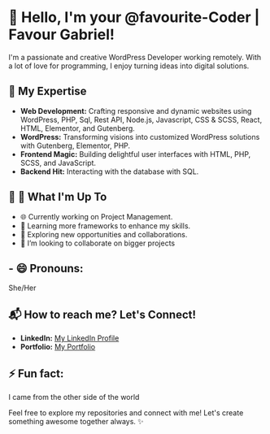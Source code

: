 # 👋 Hello, I'm your @favourite-Coder | Favour Gabriel!

I'm a passionate and creative WordPress Developer working remotely. With a lot of love for programming, I enjoy turning ideas into digital solutions.

## 🚀 My Expertise

- **Web Development:** Crafting responsive and dynamic websites using WordPress, PHP, Sql, Rest API, Node.js, Javascript, CSS & SCSS, React, HTML, Elementor, and Gutenberg.
- **WordPress:** Transforming visions into customized WordPress solutions with Gutenberg, Elementor, PHP.
- **Frontend Magic:** Building delightful user interfaces with HTML, PHP, SCSS, and JavaScript.
- **Backend Hit:** Interacting with the database with SQL.

## 🌟 🌱 What I'm Up To

- 🌐 Currently working on Project Management.
- 📘 Learning more frameworks to enhance my skills.
- 🚀 Exploring new opportunities and collaborations.
- 💞️ I’m looking to collaborate on bigger projects 

## - 😄 Pronouns: 
She/Her

## 📬  How to reach me? Let's Connect!

- **LinkedIn:** [My LinkedIn Profile](https://www.linkedin.com/in/favour-gabriel08/)
- **Portfolio:** [My Portfolio](https://favouritecoder.netlify.app/)

 ## ⚡ Fun fact:  
 I came from the other side of the world

Feel free to explore my repositories and connect with me! Let's create something awesome together always. ✨

